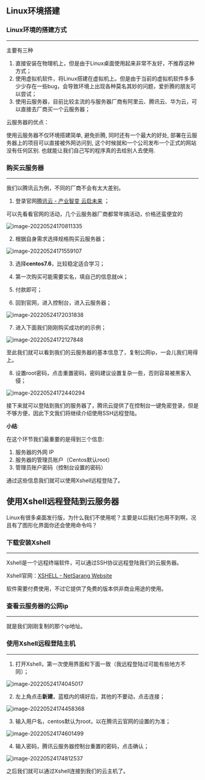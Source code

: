 ## Linux环境搭建

### Linux环境的搭建方式

---

主要有三种

1. 直接安装在物理机上，但是由于Linux桌面使用起来非常不友好，不推荐这种方式；
2. 使用虚拟机软件，将Linux搭建在虚拟机上。但是由于当前的虚拟机软件多多少少存在一些bug，会导致环境上出现各种莫名其妙的问题，爱折腾的朋友可以尝试；
3. 使用云服务器，目前比较主流的与服务器厂商有阿里云、腾讯云、华为云，可以直接去厂商买一个云服务器；

云服务器的优点：

使用云服务器不仅环境搭建简单, 避免折腾, 同时还有一个最大的好处, 部署在云服务器上的项目可以直接被外网访问到, 这个时候就和一个公司发布一个正式的网站没有任何区别. 也就能让我们自己写的程序真的去给别人去使用.

### 购买云服务器

---

我们以腾讯云为例，不同的厂商不会有太大差别。

1. 登录官网[腾讯云 - 产业智变 云启未来](https://cloud.tencent.com/) ；

可以先看看官网的活动，几个云服务器厂商都常年搞活动，价格还蛮便宜的

![image-20220524170811335](https://pic.xinsong.xyz/img/202205241708560.png)

2. 根据自身需求选择规格购买云服务器；

![image-20220524171559107](https://pic.xinsong.xyz/img/202205241715297.png)



3. 选择**centos7.6**，比较稳定适合学习；
4. 第一次购买可能需要实名，填自己的信息就ok；
5. 付款即可；

6. 回到官网，进入控制台，进入云服务器；

![image-20220524172031838](https://pic.xinsong.xyz/img/202205241720057.png)

7. 进入下面我们刚刚购买成功的的示例；

![image-20220524172127848](https://pic.xinsong.xyz/img/202205241721050.png)

至此我们就可以看到我们的云服务器的基本信息了，复制公网ip，一会儿我们用得上。

8. 设置root密码，点击重置密码，密码建议设置复杂一些，否则容易被黑客入侵；

![image-20220524172440294](https://pic.xinsong.xyz/img/202205241724437.png)

接下来就可以登陆到我们的服务器了，腾讯云提供了在控制台一键免密登录，但是不够方便，因此下文我们将继续介绍使用SSH远程登陆。

**小结**:

在这个环节我们最重要的是得到三个信息:

1. 服务器的外网 IP
2. 服务器的管理员账户（Centos默认root）
3. 管理员账户密码（控制台设置的密码）

通过这些信息我们就可以使用Xshell远程登陆了。

## 使用Xshell远程登陆到云服务器

Linux有很多桌面发行版，为什么我们不使用呢？主要是以后我们也用不到啊，况且有了图形化界面你还会使用命令吗？

### 下载安装Xshell

---

Xshell是一个远程终端软件，可以通过SSH协议远程登陆我们的云服务器。

Xshell官网：[XSHELL - NetSarang Website](https://www.xshell.com/zh/xshell/)

软件需要付费使用，不过它提供了免费的版本供非商业用途的使用。

### 查看云服务器的公网ip

---

就是我们刚刚复制的那个ip地址。

### 使用Xshell远程登陆主机

---

1. 打开Xshell，第一次使用界面和下面一致（我远程登陆过可能有些地方不同）；

![image-20220524174045017](https://pic.xinsong.xyz/img/202205241740205.png)

2. 左上角点击**新建**，蓝框内的填好后，其他的不要动，点击连接；

![image-20220524174458368](https://pic.xinsong.xyz/img/202205241744475.png)

3. 输入用户名，centos默认为root，以在腾讯云官网的设置的为准；

![image-20220524174601499](https://pic.xinsong.xyz/img/202205241746562.png)

4. 输入密码，腾讯云服务器控制台重置的密码，点击确认；

![image-20220524174812537](https://pic.xinsong.xyz/img/202205241748616.png)



之后我们就可以通过Xshell连接到我们的云主机了。